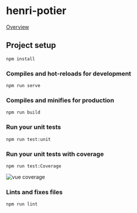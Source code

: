 # henri-potier
[Overview](https://drive.google.com/uc?id=12ybM1WJ9uPwPo-bYsFTkVE_jTN-GA1Kt)

## Project setup
```
npm install
```

### Compiles and hot-reloads for development
```
npm run serve
```

### Compiles and minifies for production
```
npm run build
```

### Run your unit tests
```
npm run test:unit
```

### Run your unit tests with coverage
```
npm run test:Coverage
```
![vue coverage](https://user-images.githubusercontent.com/6716617/77235314-f102cf80-6bb4-11ea-8342-a2acf98ec63f.png)

### Lints and fixes files
```
npm run lint
```
